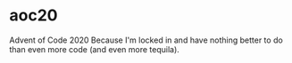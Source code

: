 # aoc20

Advent of Code 2020
Because I'm locked in and have nothing better to do than even more code (and even more tequila).

